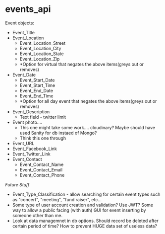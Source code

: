 # events_api

Event objects:
 - Event_Title
 - Event_Location
    - Event_Location_Street
    - Event_Location_City 
    - Event_Location_State
    - Event_Location_Zip
    - *Option for virtual that negates the above items(greys out or removes)
- Event_Date 
  - Event_Start_Date
  - Event_Start_Time
  - Event_End_Date
  - Event_End_Time
  -  *Option for all day event that negates the above items(greys out or removes)
-  Event_Description
    - Text field - twitter limit
- Event photo....   
    - This one might take some work.... cloudinary? Maybe should have used Sanity for db instaed of Mongo?
    - Think this one through
- Event_URL
- Event_Facebook_Link
- Event_Twitter_Link
- Event_Contact
    - Event_Contact_Name
    - Event_Contact_Email
    - Event_Contact_Phone


*Future Stuff*
- Event_Type_Classification - allow searching for certain event types such as "concert", "meeting", "fund raiser", etc...
- Some type of user account creation and validation? Use JWT? Some way to allow a public facing (with auth) GUI for event inserting by someone other than  me.
- Look at data managemnet in db options. Should record be deleted after certain period of time? How to prevent HUGE data set of useless data?
